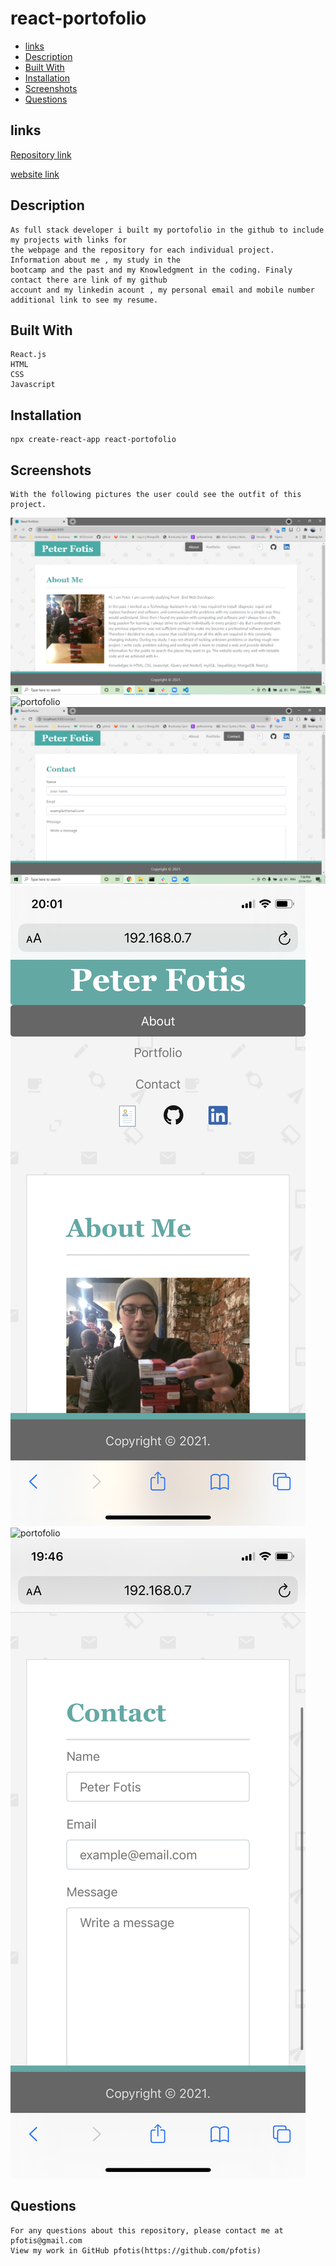 # react-portofolio

* [links](#links)
* [Description](#description)
* [Built With](#builtwith)
* [Installation](#installation)
* [Screenshots](#screenshots)
* [Questions](#questions)


## links

[Repository link](https://github.com/pfotis/react-portofolio)

[website link](https://pfotis.github.io/employee-directory)

## Description

    As full stack developer i built my portofolio in the github to include my projects with links for
    the webpage and the repository for each individual project. Information about me , my study in the 
    bootcamp and the past and my Knowledgment in the coding. Finaly contact there are link of my github 
    account and my linkedin acount , my personal email and mobile number additional link to see my resume.

## Built With

    React.js
    HTML
    CSS
    Javascript

## Installation

    npx create-react-app react-portofolio
 

## Screenshots

    With the following pictures the user could see the outfit of this project.

<img src="./src/components/assets/images/readme/about.png" alt="about">


<img src="../src/components/assets/images/readme/portofolio.png" alt="portofolio">


<img src="./src/components/assets/images/readme/contact.png" alt="contact">


<img src="./src/components/assets/images/readme/mobileAbout.png" alt="about">


<img src="../src/components/assets/images/readme/mobilePortofolio.png" alt="portofolio">


<img src="./src/components/assets/images/readme/mobileContact.png" alt="contact">


## Questions

    For any questions about this repository, please contact me at pfotis@gmail.com
    View my work in GitHub pfotis(https://github.com/pfotis)